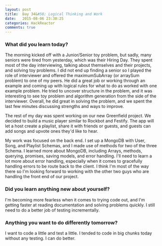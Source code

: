 ```yaml
---
layout: post
title:  Day 34&#58; Logical Thinking and Work
date:   2015-08-06 23:30:25
categories: HackReactor
comments: true
---
```



### What did you learn today?

The morning kicked off with a Junior/Senior toy problem, but sadly, many seniors were tired from yesterday, which was their Hiring Day. They spent most of the day interviewing, talking about themselves and their projects, and solving toy problems. I did not end up finding a senior so I played the role of interviewer and offered the maximumSubArray (or arraySum problem) to one of my peers. He did a great job or working through an example and coming up with logical rules for what to do as worked with one example problem. He tried to uncover structure in the problem, and it was interesting to see toy problem and algorithm generation from the side of the interviewer. Overall, he did great in solving the problem, and we spent the last few minutes discussing strengths and ways to improve.

The rest of my day was spent working on our new Greenfield project. We decided to build a music player similar to Rockbot and Festify. The app will let a host create a playlist, share it with friends or guests, and guests can add songs and upvote ones they'd like to hear.

My work was focused on the back end. I set up a MongoDB with User, Song, and Playlist Schemas, and I made use of methods for two of the three Schema. I learned more about MongoDB, including Arrays, methods, querying, promises, saving models, and error handling. I'll need to learn a lot more about error handling, especially when it comes to gracefully handling errors to be route back to the client. I think I'm most of the way there so I'm looking forward to working with the other two guys who are handling the front end of our project.

### Did you learn anything new about yourself?

I'm becoming more fearless when it comes to trying code out, and I'm getting faster at reading documentation and solving problems quickly. I still need to do a better job of testing incrementally.

### Anything you want to do differently tomorrow?

I want to code a little and test a little. I tended to code in big chunks today without any testing. I can do better.